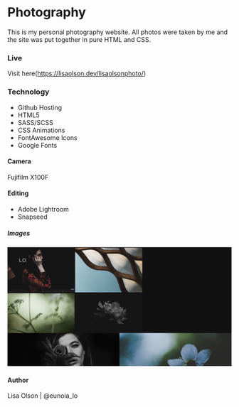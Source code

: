 # Photography 
This is my personal photography website.  All photos were taken by me and the site was put together in pure HTML and CSS.

### Live
Visit here(https://lisaolson.dev/lisaolsonphoto/)

### Technology
- Github Hosting
- HTML5
- SASS/SCSS
- CSS Animations
- FontAwesome Icons
- Google Fonts

#### Camera
Fujifilm X100F

#### Editing
- Adobe Lightroom
- Snapseed

##### Images
![Progress Bar Illustrations on whiteboard](img/lisaolsonphoto3.png)

#### Author
Lisa Olson | @eunoia_lo
